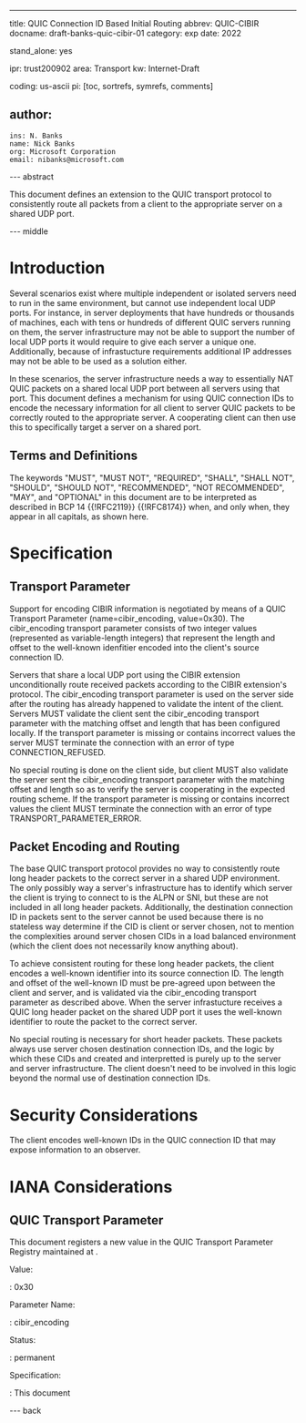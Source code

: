 ---
title: QUIC Connection ID Based Initial Routing
abbrev: QUIC-CIBIR
docname: draft-banks-quic-cibir-01
category: exp
date: 2022

stand_alone: yes

ipr: trust200902
area: Transport
kw: Internet-Draft

coding: us-ascii
pi: [toc, sortrefs, symrefs, comments]

author:
  -
    ins: N. Banks
    name: Nick Banks
    org: Microsoft Corporation
    email: nibanks@microsoft.com

--- abstract

This document defines an extension to the QUIC transport protocol to
consistently route all packets from a client to the appropriate server on a
shared UDP port.

--- middle

# Introduction

Several scenarios exist where multiple independent or isolated servers need to
run in the same environment, but cannot use independent local UDP ports.  For
instance, in server deployments that have hundreds or thousands of machines,
each with tens or hundreds of different QUIC servers running on them, the
server infrastructure may not be able to support the number of local UDP ports
it would require to give each server a unique one.  Additionally, because of
infrastucture requirements additional IP addresses may not be able to be used
as a solution either.

In these scenarios, the server infrastructure needs a way to essentially NAT
QUIC packets on a shared local UDP port between all servers using that port.
This document defines a mechanism for using QUIC connection IDs to encode the
necessary information for all client to server QUIC packets to be correctly
routed to the appropriate server.  A cooperating client can then use this to
specifically target a server on a shared port.

## Terms and Definitions

The keywords "MUST", "MUST NOT", "REQUIRED", "SHALL", "SHALL NOT", "SHOULD",
"SHOULD NOT", "RECOMMENDED", "NOT RECOMMENDED", "MAY", and "OPTIONAL" in this
document are to be interpreted as described in BCP 14 {{!RFC2119}} {{!RFC8174}}
when, and only when, they appear in all capitals, as shown here.

# Specification

## Transport Parameter

Support for encoding CIBIR information is negotiated by means of a QUIC
Transport Parameter (name=cibir_encoding, value=0x30).  The cibir_encoding
transport parameter consists of two integer values (represented as
variable-length integers) that represent the length and offset to the
well-known idenfitier encoded into the client's source connection ID.

Servers that share a local UDP port using the CIBIR extension unconditionally
route received packets according to the CIBIR extension's protocol.  The
cibir_encoding transport parameter is used on the server side after the routing
has already happened to validate the intent of the client.  Servers MUST
validate the client sent the cibir_encoding transport parameter with the
matching offset and length that has been configured locally.  If the transport
parameter is missing or contains incorrect values the server MUST terminate the
connection with an error of type CONNECTION_REFUSED.

No special routing is done on the client side, but client MUST also validate
the server sent the cibir_encoding transport parameter with the matching offset
and length so as to verify the server is cooperating in the expected routing
scheme.  If the transport parameter is missing or contains incorrect values the
client MUST terminate the connection with an error of type
TRANSPORT_PARAMETER_ERROR.

## Packet Encoding and Routing

The base QUIC transport protocol provides no way to consistently route long
header packets to the correct server in a shared UDP environment.  The only
possibly way a server's infrastructure has to identify which server the client
is trying to connect to is the ALPN or SNI, but these are not included in all
long header packets.  Additionally, the destination connection ID in packets
sent to the server cannot be used because there is no stateless way determine if
the CID is client or server chosen, not to mention the complexities around
server chosen CIDs in a load balanced environment (which the client does not
necessarily know anything about).

To achieve consistent routing for these long header packets, the client encodes
a well-known identifier into its source connection ID.  The length and offset of
the well-known ID must be pre-agreed upon between the client and server, and is
validated via the cibir_encoding transport parameter as described above.  When
the server infrastucture receives a QUIC long header packet on the shared UDP
port it uses the well-known identifier to route the packet to the correct
server.

No special routing is necessary for short header packets.  These packets always
use server chosen destination connection IDs, and the logic by which these CIDs
and created and interpretted is purely up to the server and server
infrastructure.  The client doesn't need to be involved in this logic beyond the
normal use of destination connection IDs.

# Security Considerations

The client encodes well-known IDs in the QUIC connection ID that may expose
information to an observer.

# IANA Considerations

## QUIC Transport Parameter

This document registers a new value in the QUIC Transport Parameter Registry
maintained at
[](https://www.iana.org/assignments/quic/quic.xhtml#quic-transport).

Value:

: 0x30

Parameter Name:

: cibir_encoding

Status:

: permanent

Specification:

: This document

--- back
